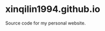 xinqilin1994.github.io
================================================================================

Source code for my personal website. 
